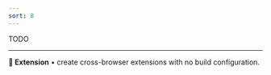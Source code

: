 ```yaml
---
sort: 8
---
```


TODO

---

**🧩 Extension** • create cross-browser extensions with no build configuration.
